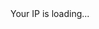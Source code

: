 <!DOCTYPE html>
<html>
<head>
  <title>Your IP</title>
</head>
<body>
  Your IP is <span id="ip">loading...</span>

  <script>
    fetch("https://api.ipify.org?format=json")
      .then(response => response.json())
      .then(data => {
        document.getElementById("ip").textContent = data.ip;
        document.title = data.ip;
      });
  </script>
</body>
</html>
